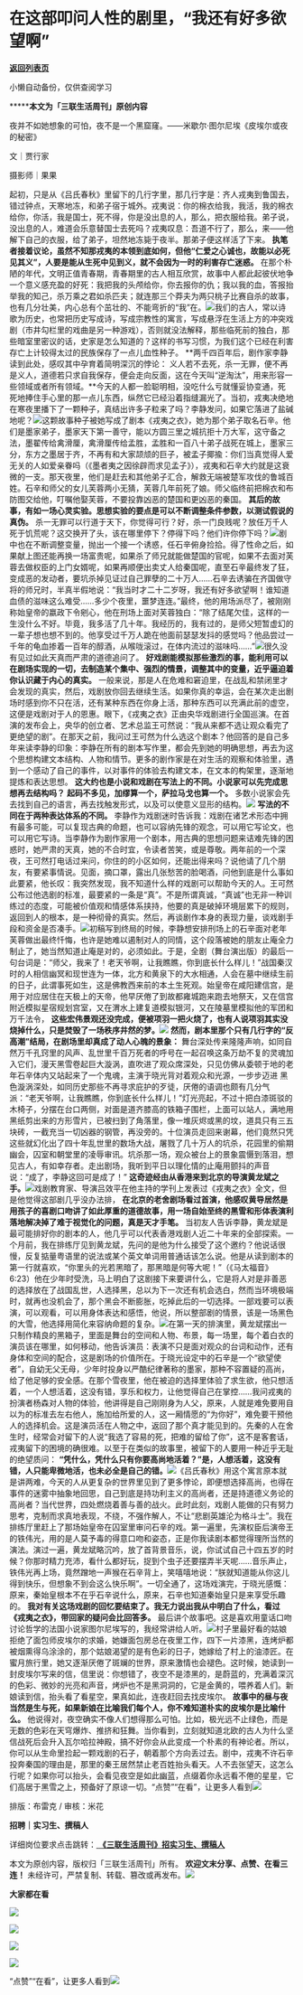 # 在这部叩问人性的剧里，“我还有好多欲望啊”

[**返回列表页**](/gzh/三联生活周刊)

小懒自动备份，仅供查阅学习

*******本文为「三联生活周刊」原创内容**  
  

夜并不如她想象的可怕，夜不是一个黑窟窿。——米歇尔·图尔尼埃《皮埃尔或夜的秘密》

  
  
文｜贾行家

摄影师｜果果

起初，只是从《吕氏春秋》里留下的几行字里，那几行字是：齐人戎夷到鲁国去，错过钟点，天寒地冻，和弟子宿于城外。戎夷说：你的棉衣给我，我活，我的棉衣给你，你活，我是国士，死不得，你是没出息的人，那么，把衣服给我。弟子说，没出息的人，难道会乐意替国士去死吗？戎夷叹息：吾道不行了，那么，来——他解下自己的衣服，给了弟子，坦然地冻毙于夜半。那弟子便这样活了下来。
**执笔者接着议论，虽然不知那戎夷的本领到底如何，但他“仁爱之心诚也，故能以必死见其义”，人要是能从生死中见到义，就不会因为一时的利害存亡迷惑。**
在那个朴陋的年代，文明正值青春期，青春期里的古人相互欣赏，故事中人都此起彼伏地争一个意义感充盈的好死：我把我的头颅给你，你去报你的仇；我以我的血，答报抬举我的知己，杀万乘之君如杀匹夫；就连那三个莽夫为两只桃子比赛自杀的故事，也有几分壮美，内心总有个茁壮的、不能弯折的“我”在。![](https://mmbiz.qpic.cn/mmbiz_jpg/VkpaUkchBmXabJYTquClscDZ4qPpUGreFUCudM7Tj105octIRFl2bEYicYMnFTicxhzLsicyeGPbRaGG5WxwJUwyw/640?wx_fmt=jpeg&from;=appmsg)我们的古人，常以诗歌为历史，也常把历史写成诗，写成宗教性的寓言，写成悬浮在生活上方的冲突戏剧（市井勾栏里的戏曲是另一种游戏），否则就没法解释，那些临死前的独白，那些暗室里密议的话，史家是怎么知道的？这样的书写习惯，为我们这个已经在利害存亡上计较得太过的民族保存了一点儿血性种子。
**两千四百年后，剧作家李静读到此处，感叹其中孕育着简明深沉的悖论：
义人若不去死，杀一无罪，便不再是义人，道德若只求自我保存，便会走向反面，这在今天叫“逆淘汰”，用来形容一些领域或者所有领域。**今天的人都一脸聪明相，没吃什么亏就懂妥协变通，死死地捧住手心里的那一点儿东西，纵然它已经沿着指缝漏光了。当初，戎夷决绝地在寒夜里播下了一颗种子，真结出许多子粒来了吗？李静发问，如果它落进了盐碱地呢？![](https://mmbiz.qpic.cn/mmbiz_jpg/VkpaUkchBmXabJYTquClscDZ4qPpUGreHxCFdRIWwWgYbBBDBSGpcqd2uHBB46XEOb1zSkI5uFRvKkSoW07Tibg/640?wx_fmt=jpeg&from;=appmsg)这颗故事种子被她写成了剧本《戎夷之衣》，她为那个弟子取名石辛。他们是墨家弟子，墨家天下第一善守，能以方圆三里之城抗拒十万大军，这守备之法，墨翟传给禽滑厘，禽滑厘传给孟胜，孟胜和一百八十弟子战死在城上，墨家三分，东方之墨居于齐，不再有和大家颉颃的巨子，被孟子揶揄：你们当真觉得人爱无关的人如爱亲眷吗（《墨者夷之因徐辟而求见孟子》），戎夷和石辛大约就是这衰微的一支。那天夜里，他们是赶去和其他弟子汇合，解救无端被楚军攻伐的鲁城百姓。石辛和师父的女儿芙蓉两小无猜，芙蓉几年前死了娘。师父临终前把棉衣和布防图交给他，叮嘱他娶芙蓉，不要投靠凶恶的楚国和更凶恶的秦国。
**其后的故事，有如一场心灵实验。思想实验的要点是可以不断调整条件参数，以测试假说的真伪。**
杀一无罪可以行道于天下，你觉得可行？好，杀一门良贱呢？放任万千人死于饥荒呢？这交换开了头，该在哪里停下？停得下吗？他们许你停下吗？![](https://mmbiz.qpic.cn/mmbiz_jpg/VkpaUkchBmXabJYTquClscDZ4qPpUGre6W0pHCtdrrlLR9gQSQ0KZian0HnIX5leIzgyBzaJA5reVF0KMxywxlg/640?wx_fmt=jpeg&from;=appmsg)剧中也在不断调整变量，抛出一个接一个诱惑，任石辛俯身捡拾。得了性命之后，如果献上图还能再换一场富贵呢，如果杀了师兄就能做楚国的官呢，如果不去面对芙蓉去做权臣的上门女婿呢，如果再顺便出卖丈人给秦国呢，直至石辛最终发了狂，变成恶的发动者，要坑杀掉见证过自己罪孽的二十万人……石辛去诱骗在齐国做守将的师兄时，半真半假地说：“我当时才二十二岁呀，我还有好多欲望啊！谁知道血债的滋味这么难受……多少个夜里，噩梦连连。”最终，他的用场派尽了，被刚刚称始皇帝的嬴政下令剜心，他在刑场上面对芙蓉独白：“除了结尾欠佳，这样的一生没什么不好。毕竟，我多活了几十年。我经历的，我有过的，是师父短暂虚幻的一辈子想也想不到的。他享受过千万人跪在他面前瑟瑟发抖的感觉吗？他品尝过一千年的龟血掺着一百年的醇酒，从喉咙滚过，在体内流过的滋味吗……”![](https://mmbiz.qpic.cn/mmbiz_jpg/VkpaUkchBmXabJYTquClscDZ4qPpUGreljicCWcYfG95ic6gIuOH0C40GtsJjhYWmewsfDQHCjstmowEt4Yd3Ivw/640?wx_fmt=jpeg&from;=appmsg)很久没有见过如此天真而严肃的道德追问了。
**好戏剧能模拟那些激烈的事，能利用可以在剧场实现的一切，去制造某个集中、强烈的情景，调整其中的变量，近乎逼迫着你认识藏于内心的真实。**
一般来说，那是人在危难和窘迫里，在战乱和禁闭里才会发现的真实，然后，戏剧放你回去继续生活。如果你真的幸运，会在某次走出剧场时感到你不只在活，还有某种东西在你身上活，那种东西可以充满此前的虚空，这便是戏剧对于人的恩惠。眼下，《戎夷之衣》正由央华戏剧进行全国巡演。在首演的发布会上，央华的创立者、艺术总监王可然说：“我从来都不选让观众看完了更绝望的剧”。在那天之前，我问过王可然为什么选这个剧本？他回答的是自己多年来读李静的印象：李静在所有的剧本写作里，都会先到她的明确思想，再去为这个思想构建文本结构、人物和情节。更多的剧作家是在对生活的观察和体验里，遇到一个感动了自己的事件，以对事件的体验去构建文本，在文本的构架里，逐渐地提炼和表达思想。
**这大约也是小说和戏剧在写法上的不同。小说家可以先完成思想再去结构吗？** **起码不多见，加缪算一个，萨拉马戈也算一个。**
多数小说家会先去找到自己的语言，再去找触发形式，以及可以使意义显形的结构。![](https://mmbiz.qpic.cn/mmbiz_jpg/VkpaUkchBmXabJYTquClscDZ4qPpUGrekqvZUO2AvcuJxsia7YOmKib2Ua0SHSnrIbqa3ro8gcMRtDePqHGTgWTg/640?wx_fmt=jpeg&from;=appmsg)
**写法的不同在于两种表达体系的不同。**
李静作为戏剧迷时告诉我：戏剧在诸艺术形态中拥有最多可能，可以复现古典的命题，也可以容纳先锋的观念，可以用它写论文，也可以用它写诗。当李静作为剧作家用一个剧本，用古典的思想问题来诘难先锋的困惑时，她严肃的天真，她的不合时宜，令读者苦笑，或是尊敬。两年前的一个深夜，王可然打电话过来问，你住的的小区如何，还能出得来吗？说他请了几个朋友，有要紧事情说。见面，摘口罩，露出几张愁苦的脸喝酒，问他到底是什么事如此要紧，他长叹：我突然发现，我不知道什么样的戏剧可以帮助今天的人。王可然公布过他选剧的标准，最要紧的一条是“真”。不是所谓真诚，“真诚”也无非一种训练过的态度，可能被价值观和情感体系挟持，他要的真是破掉环境层累下的规则，返回到人的根本，是一种彻骨的真实。然后，再谈剧作本身的表现力量，谈戏剧手段和资金是否凑手。![](https://mmbiz.qpic.cn/mmbiz_jpg/c2Sib3Mp7pOOicbQibzUTAxOtMU1SQCSWBGnpkSRohhKMvGvzJCzz6KUZqe0w8BJkUTOL5YgmIEIrgczbaGQj8GJA/640?wx_fmt=jpeg)初稿写到终局的时候，李静想安排刑场上的石辛面对老年芙蓉做出最终忏悔，也许是她难以遏制对人的同情，这个段落被她的朋友止庵全力制止了，她当然知道止庵是对的，必须如此。于是，全剧（舞台演出版）的最后一句台词是：“师父，我来了！老天爷啊，让我瞧瞧，你到底长什么样儿！”战国秦汉时的人相信幽冥和现世连为一体，北方和黄泉下的大水相通，人会在墓中继续生前的日子，此谓事死如生，这是佛教西来前的本土生死观。始皇帝在咸阳建信宫，是用于对应居住在天极上的天帝，他早厌倦了到故都雍城跑来跑去地祭天，又在信宫附近模拟星宿规划宫室，又在渭水上建复道模拟银河，又在陵墓里模拟他的军团和万千法令，
**这些宏伟景观还没完成，便被项羽一把火烧了，也有人说项羽其实没烧掉什么，只是焚毁了一场秩序井然的梦。**![](https://mmbiz.qpic.cn/mmbiz_jpg/VkpaUkchBmXabJYTquClscDZ4qPpUGrex9mmSBLd0Qkh8MPehjN0C3bJ1RnsfdhFHAHfjjBYgiaV4xA6ysWxHPQ/640?wx_fmt=jpeg&from;=appmsg)
**然而，剧本里那个只有几行字的“反高潮”结局，在剧场里却真成了动人心魄的景象：**
舞台深处传来隆隆声响，如同自然万千孔窍里的风声、乱世里千百万死者的呼号在一起召唤这条万劫不复的灵魂加入它们，漫天黑雪卷起巨大漩涡，直吹进了观众席深处，只见仿佛从委顿于地的老年石辛体内又站起来了一个鬼魂，主演于晓光背对着观众和光源，一步步迈进
黑色漩涡深处，如同历史那些不再寻求庇护的歹徒，厌倦的语调也颇有几分气派：“老天爷啊，让我瞧瞧，你到底长什么样儿！”灯光亮起，不过十把白漆斑驳的木椅子，分摆在台口两侧，对面是道齐膝高的铁箱子围栏，上面可以站人，满地用黑纸剪出来的方形雪片，已被扫到了角落里，像一堆灰烬或黑的坟，道具只有三五块砖，一截充当一切凶器的钢管，再没旁的。十位演员走回来谢幕，他们竟然只凭这些就幻化出了四十年乱世里的数场大战，屠戮了几十万人的坑杀，花园里的偷期幽会，囚室和朝堂里的凌辱审讯。坑杀那一场，观众被台上的景象震慑到落泪，想见古人，有如幸存者。走出剧场，我听到平日以理化情的止庵用颤抖的声音说：“成了，李静这回可是成了！”
**这奇迹经由从香港来到北京的导演黄龙斌之手。**![](https://mmbiz.qpic.cn/mmbiz_jpg/VkpaUkchBmXabJYTquClscDZ4qPpUGrePszibtibeqXtfs3ssjpJMNmsGMKyib5SxTPCebRD7dET1S4UgHhF6tFdQ/640?wx_fmt=jpeg&from;=appmsg)戏剧教育家、导演吕效平在他主持的学刊上发表过《戎夷之衣》全文，但是他觉得这部剧几乎没办法排，
**在北京的老舍剧场看过首演，他感叹黄导居然是用孩子的喜剧口吻讲了如此厚重的道德故事，用一场自始至终的黑雪和形体表演利落地解决掉了难于视觉化的问题，真是天才手笔。**
当初友人告诉李静，黄龙斌是最可能排好你的剧本的人，他几乎可以代表香港戏剧人近二十年来的全部探索。一个月前，我在排练厅见到黄龙斌，先问的是他为什么接受了这个邀约？他说话很慢，反复掂量粤语里的说法或某个英文单词用普通话该怎么说。他是从读到剧本的第一行就喜欢，“你里头的光若黑暗了，那黑暗是何等大呢！”（《马太福音》
6:23）他在少年时受洗，马上明白了这剧接下来要讲什么，它是将人对是非善恶的选择放在了战国乱世，人选择黑，总以为下一次还有机会选白，然而当环境极端时，就再也没机会了，那个黑会不断膨胀，吃掉此后的一切选择。一部戏要可以表演，可以观看，可以用身体表达和感悟，他说，所以整部剧的情景，该是一场黑色的大雪，他选择用简化来容纳命题的复杂。![](https://mmbiz.qpic.cn/mmbiz_jpg/VkpaUkchBmXabJYTquClscDZ4qPpUGreb8D6pucmoqbuQ34LAic4WRiciaJZglAaMWDo31lgsav2dn0I6d3RFqwbA/640?wx_fmt=jpeg&from;=appmsg)在第一天的排演里，黄龙斌摆出一只制作精良的黑箱子，里面是舞台的空间和人物、布景，每一场里，每个着白衣的演员该在哪里，如何移动，他告诉演员：表演不只是面对观众的台词和动作，还有身体和空间的配合，这是剧场的价值所在。于晓光设定中的石辛是一个“欲望使者”，自幼无父无母，少年时投身以严酷纪律著称的墨家，那种不容置疑的高尚，给了他足够的安全感。在那个雪夜里，他在被迫的选择里体验了求生欲，他只想活着，一个人想活着，这没有错，享乐和权力，让他觉得自己在掌控……我问戎夷的扮演者杨森对人物的体验，他讲得是自己刚刚身为人父，原来，人就是难免要用自以为的标准去左右他人，施加给所爱的人，这一厢情愿的“为你好”，难免要干预他人的选择机会。这是演员活在人物之中，返回了那个真才能见到的。先秦的人在舍生时，经常会对留下的人说“我选了容易的死，把难的留给了你”，这不是客套话，戎夷留下的困境的确很难。以至于在类似的故事里，被留下的人要用一种近乎无耻的绝望质问：
**“凭什么，凭什么只有你要高尚地活着？”是，人想活着，这没有错，人只能卑微地活，也未必全是自己的错。**![](https://mmbiz.qpic.cn/mmbiz_jpg/VkpaUkchBmXabJYTquClscDZ4qPpUGreav3fW7NCYGg0ia40o3Aads4W2JXZ49iboDWx70W6zK90UVYC6eHiblzvg/640?wx_fmt=jpeg&from;=appmsg)《吕氏春秋》用这个寓言原本就是讲两难，今天的人从更复杂的世界里见到了更多悖论，即便想选择高尚，也得在事件的迷雾中抽象地回思，自己到底是持功利主义的高尚者，还是持道德义务论的高尚者？当代世界，四处燃烧着善与善的战火。此时此刻，戏剧人能做的只有努力思考，克制而求真地表现，不绕，不强作解人，不让“悲剧英雄沦为格斗士”。我在排练厅里赶上了那场始皇帝在囚室里审问石辛的戏。第一遍里，先演权臣后演帝王的铁伟光，用的是人莫予毒的得意口吻和姿态，正是你我读剧本都觉得理所当然的演法。演过一遍，黄龙斌略沉吟，放了首背景音乐，说，你试试自己十四五岁的时候？你那时精力充沛，看什么都好玩，捉到个虫子还要摆弄半天呢……音乐声止，铁伟光再上场，竟然蹭地一声猴在石辛背上，笑嘻嘻地说：“朕就知道能从你这儿得到快乐，但想象不到会这么快乐啊”。一切全通了，这场戏演完，于晓光感慨：原来，秦始皇根本不在乎石辛说什么，原来，石辛也知道秦始皇只是来享受乐趣的。
**我对有关这场戏剧的回忆要结束了。我无力说出我从中明白了什么，看过《戎夷之衣》，带回家的疑问会比回答多。**
最后讲个故事吧。这是喜欢用童话口吻讨论哲学的法国小说家图尔尼埃写的，我经常讲给人听。![](https://mmbiz.qpic.cn/mmbiz_jpg/VkpaUkchBmXabJYTquClscDZ4qPpUGreXetYJ8uQJTcjh0y5SB5n8pxvjfGIiaQ4Zz5jicfaSyb4r82uXbzWUjibQ/640?wx_fmt=jpeg&from;=appmsg)村子里最好看的姑娘拒绝了面包师皮埃尔的求婚，她嫌面包房总在夜里工作，四下一片漆黑，连烤炉都被烟熏得乌涂涂的，那个姑娘渴望的是有色彩的日子，她嫁给了村上的油漆匠。在蜜月旅行里，她又逐渐厌倦了斑斓的世界，原来激情也会褪色。这时候，她读到一封皮埃尔写来的信，信里说：你想错了，夜空不是漆黑的，是蔚蓝的，充满着深沉的色彩、微妙的光亮和声音，烤炉也不是黑洞洞的，它是金黄的，喂养着人们。新娘读到信，抬头看了看星空，果真如此，连夜赶回去找皮埃尔。
**故事中的昼与夜当然是生与死，如果新娘在比喻我们每个人，你不难知道朴实的皮埃尔是比喻什么。**
他说得对，夜空确实不像人们想得那么可怕。比如，极光远不止绿色，而是无数的色彩在天穹爆炸、推挤和狂舞。当你看到，立刻就知道北欧的古人为什么坚信战死后会升入瓦尔哈拉神殿，搞不好你会从此变成一个朴素的有神论者。所以，你可以从生命里捡起一颗戏剧的石子，朝着那个方向丢过去。剧中，戎夷不许石辛投奔秦国的理由是，那里的秦王居然禁止老百姓抬头看天。人不去张望天，这怎么行呢？如果你可以抬头，会看见夜空是如此幽蓝，点缀着你永远看不倦的星星，它们高居于黑雪之上，预备好了原谅一切。“点赞”“在看”，让更多人看到![](https://mmbiz.qpic.cn/mmbiz_gif/c2Sib3Mp7pON9hkSZwdTibRHNZSMPyiapUCHJwlyoZVBC3SfmPmF0VKjkm3NiaToQloHFJ6icyicqZnqgXp6pSQJt5gg/640?wx_fmt=gif&from;=appmsg&wxfrom;=5&wx;_lazy=1&tp;=wxpic)  
  
  
  
  
  

排版：布雷克 / 审核：米花

  
 **招聘｜实习生、撰稿人**  

详细岗位要求点击跳转：[
**《三联生活周刊》招实习生、撰稿人**](http://mp.weixin.qq.com/s?__biz=MTc5MTU3NTYyMQ==&mid=2651136871&idx=3&sn=f1c0777fe9d31881e5dfca68ebc2937f&chksm=5907324d6e70bb5b3546dfe1c7b31b5fe05664bebbf36356ba9a1a352e0678444cad62875ad4&scene=21#wechat_redirect)

本文为原创内容，版权归「三联生活周刊」所有。 **欢迎文末分享、点赞、在看三连！**
未经许可，严禁复制、转载、篡改或再发布。![](https://mmbiz.qpic.cn/sz_mmbiz_png/Gg7Qtoh7Aic9ZTmAdCc80b4nD7xicgPt863QWU7oNswDx19XrjfTtSl8QwatY2EEZGuNd1WRRiapDZjcDhTnNYmBg/640?wx_fmt=other&wxfrom;=5&wx;_lazy=1&wx;_co=1&retryload;=1&tp;=webp)

 **大家都在看**

  
[![](https://mmbiz.qpic.cn/mmbiz_jpg/c2Sib3Mp7pOMBicwOIhXC6cHibdowey4h5H41syJBLibMB32tljFnz0uzFib6uoov4XRS3YcQKY1xfwon3VMw2CR3aw/640?wx_fmt=jpeg&wxfrom;=5&wx;_lazy=1&wx;_co=1&tp;=wxpic)](http://mp.weixin.qq.com/s?__biz=MTc5MTU3NTYyMQ==&mid=2651425408&idx=1&sn=c9805f16cdb602b92806401b8f2b869a&chksm=590b9baa6e7c12bccf0fb8019625eb7cc06570c7d825758f96af42a4cef34e4cef3ef918dfa7&scene=21#wechat_redirect)

[![](https://mmbiz.qpic.cn/mmbiz_jpg/c2Sib3Mp7pONMYbfK6ic6LzjWfMQTLsFeicwnmMuwKLBDlk9rc6KWshWYqibGYelTuPfgQqfEcUGT6XvjJzNCtoFCg/640?wx_fmt=jpeg)](http://mp.weixin.qq.com/s?__biz=MTc5MTU3NTYyMQ==&mid=2651427659&idx=1&sn=7922aace3721a872bf74b2f4818e5027&chksm=590b82616e7c0b77f15b4363b21e46fe0ebdeb8d9b94625c92be7f764383307805320c5301e9&scene=21#wechat_redirect)

  

  

![](https://mmbiz.qpic.cn/sz_mmbiz_png/Gg7Qtoh7Aic9ZTmAdCc80b4nD7xicgPt86k1kgpU51hWCHjV92ryhVW35PLCvLhxLw9XDhXjgeDyZhHSx5EbRcfg/640?wx_fmt=other&wxfrom;=5&wx;_lazy=1&wx;_co=1&retryload;=1&tp;=webp)

  
[![](https://mmbiz.qpic.cn/mmbiz_jpg/c2Sib3Mp7pOOscRuZrCibCxsE1u7UtPialkZVdnsVfBBVIibicXz2dOryRyANicobSjntgBDLQWwVDLqIjZ68BicsnwDQ/640?wx_fmt=jpeg&from;=appmsg&wxfrom;=5&wx;_lazy=1&wx;_co=1&tp;=wxpic)]()  
  
“点赞”“在看”，让更多人看到![](https://mmbiz.qpic.cn/mmbiz_gif/c2Sib3Mp7pON9hkSZwdTibRHNZSMPyiapUCHJwlyoZVBC3SfmPmF0VKjkm3NiaToQloHFJ6icyicqZnqgXp6pSQJt5gg/640?wx_fmt=gif&from;=appmsg&wxfrom;=5&wx;_lazy=1&tp;=wxpic)

